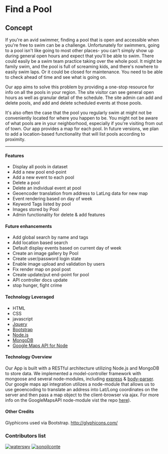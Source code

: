 # Find a Pool

## Concept

If you're an avid swimmer, finding a pool that is open and accessible when you're free to swim can be a challenge. Unfortunately for swimmers, going to a pool isn't like going to most other places- you can't simply show up during general open hours and expect that you'll be able to swim. There could easily be a swim team practice taking over the whole pool. It might be family swim, and the pool is full of screaming kids, and there's nowhere to easily swim laps. Or it could be closed for maintenance. You need to be able to check ahead of time and see what is going on.

Our app aims to solve this problem by providing a one-stop resource for info on all the pools in your region. The site visitor can see general open hours as well as granular detail of the schedule. The site admin can add and delete pools, and add and delete scheduled events at those pools.

It's also often the case that the pool you regularly swim at might not be conveniently located for where you happen to be. You might not be aware of what pools are in your neighborhood, especially if you're visiting from out of town. Our app provides a map for each pool. In future versions, we plan to add a location-based functionality that will list pools according to proximity.


---
#### Features
* Display all pools in dataset
* Add a new pool end-point
* Add a new event to each pool
* Delete a pool
* Delete an individual event at pool
* Geoencoder translation from address to LatLng data for new map
* Event rendering based on day of week
* Keyword Tags listed by pool
* Images stored by Pool
* Admin functionality for delete & add features

#### Future enhancements
* Add global search by name and tags
* Add location based search
* Default display events based on current day of week
* Create an image gallery by Pool
* Create user/password login state
* Enable image upload and validation by users
* Fix render map on pool post
* Create update/put end-point for pool
* API controller docs update
* stop hunger, fight crime


#### Technology Leveraged
* HTML
* CSS
* javascript
* [Jquery](http://jquery.com/)
* [Bootstrap](http://getbootstrap.com/)
* [Node.js](https://nodejs.org/en/)
* [MongoDB](http://mongodb.github.io/node-mongodb-native/2.0/)
* [Google Maps API for Node](https://github.com/moshen/node-googlemaps/blob/master/README.md)

#### Technology Overview

Our App is built with a RESTful architecture utilizing Node.js and MongoDB to store data. We implemented a model-controller framework with mongoose and several node-modules, including [express](https://expressjs.com/) & [body-parser](https://github.com/expressjs/body-parser). Our google maps api integration utilizes a node-module that allows us to use geoencoding to translate an address into Lat/Long coordinates on the server and then pass a map object to the client-browser via ajax. For more info on the GoogleMapsAPI node-module vist the repo [here](https://github.com/moshen/node-googlemaps/blob/master/README.md)).

#### Other Credits

Glyphicons used via Bootstrap. http://glyphicons.com/

### Contributors list

[![waterswv](https://github.com/waterswv.png?size=50)](https://github.com/waterswv)
[![sonoilconte](https://github.com/sonoilconte.png?size=50)](https://github.com/sonoilconte)
